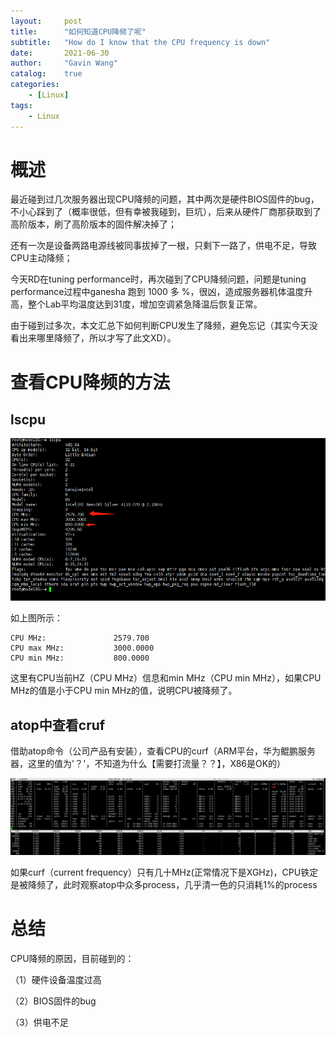 ```yaml
---
layout:     post
title:      "如何知道CPU降频了呢"
subtitle:   "How do I know that the CPU frequency is down"
date:       2021-06-30
author:     "Gavin Wang"
catalog:    true
categories:
    - [Linux]
tags:
    - Linux
---
```


# 概述

最近碰到过几次服务器出现CPU降频的问题，其中两次是硬件BIOS固件的bug，不小心踩到了（概率很低，但有幸被我碰到，巨坑），后来从硬件厂商那获取到了高阶版本，刷了高阶版本的固件解决掉了；

还有一次是设备两路电源线被同事拔掉了一根，只剩下一路了，供电不足，导致CPU主动降频；

今天RD在tuning performance时，再次碰到了CPU降频问题，问题是tuning performance过程中ganesha 跑到 1000 多 %，很凶，造成服务器机体温度升高，整个Lab平均温度达到31度，增加空调紧急降温后恢复正常。


由于碰到过多次，本文汇总下如何判断CPU发生了降频，避免忘记（其实今天没看出来哪里降频了，所以才写了此文XD）。


# 查看CPU降频的方法

## lscpu

<img class="shadow" src="/img/in-post/lscpu.png" width="1200">


如上图所示：

```shell
CPU MHz:               2579.700
CPU max MHz:           3000.0000
CPU min MHz:           800.0000
```

这里有CPU当前HZ（CPU MHz）信息和min MHz（CPU min MHz），如果CPU MHz的值是小于CPU min MHz的值，说明CPU被降频了。


## atop中查看cruf


借助atop命令（公司产品有安装），查看CPU的curf（ARM平台，华为鲲鹏服务器，这里的值为'？'，不知道为什么【需要打流量？？】，X86是OK的）

<img class="shadow" src="/img/in-post/atop_cruf.png" width="1200">


如果curf（current frequency）只有几十MHz(正常情况下是XGHz)，CPU铁定是被降频了，此时观察atop中众多process，几乎清一色的只消耗1%的process


# 总结

CPU降频的原因，目前碰到的：

（1）硬件设备温度过高

（2）BIOS固件的bug

（3）供电不足

